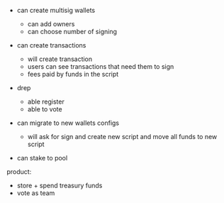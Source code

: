 - can create multisig wallets
  - can add owners
  - can choose number of signing

- can create transactions
  - will create transaction
  - users can see transactions that need them to sign
  - fees paid by funds in the script

- drep
  - able register
  - able to vote

- can migrate to new wallets configs
  - will ask for sign and create new script and move all funds to new script

- can stake to pool


product:
- store + spend treasury funds
- vote as team
